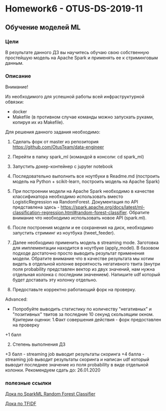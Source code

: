 # Homework6 - OTUS-DS-2019-11 

## Обучение моделей ML

### Цели
В результате данного ДЗ вы научитесь обучаю свою собственную простейшую модель на Apache Spark и применять ее к стриминговым данным.

### Описание 
Внимание!

Из необходимого для успешной работы всей инфраструктурной обвязки:
- docker
- Makefile (в противном случае команды можно запускать руками, копируя их из Makefile).

Для решения данного задания необходимо:
1. Сделать форк от master из репозитория https://github.com/OtusTeam/data-engineer
2. Перейти в папку spark_ml (командой в консоли: cd spark_ml)
3. Запустить докер-контейнер с jupyter notebook
4. Последовательно выполнить все ноутбуки в Readme.md (построить модель на Python + scikit-learn, построить модель на Apache Spark)
5. При построении модели на Apache Spark необходимо в качестве классификатора необходимо использовать вместо LogisticRegression на RandomForest.
Документация по API представлена здесь - https://spark.apache.org/docs/latest/ml-classification-regression.html#random-forest-classifier. Обратите внимание что необходимо использовать новое API (spark.ml).

6. После построения модели и ее сохранения на диск, необходимо запустить стриминг из ноутбука (tweet_feeder).
7. Далее необходимо применить модель в streaming mode. Заготовка для имплементации находится в ноутбуке (apply_model). В базовом подходе достаточно просто выводить результат применения модели. Обратите внимание что в качестве результата мы хотим видеть в отдельной колонке вероятность негативного твита (внутри поля probability представлен вектор из двух значений, нам нужна отдельная колонка с последним значением). Напишите udf который будет доставать эту колонку отдельно.
8. Предоставьте корректно работающий форк на проверку.

Advanced:
- Попробуйте выводить статистику по количеству "негативных" и "позитивных" твитов за последние 10 секунд скользящим окном.
Критерии оценки: 1.Факт совершения действия - форк предоставлен на проверку

+1 балл

2. Степень выполнения ДЗ

+3 балл - streaming job выводит результаты скоринга
+4 балла - streaming job выводит результаты скоринга и написан udf который выводит последнее значение из поля probability в виде отдельной колонки.
Рекомендуем сдать до: 26.01.2020


### полезные ссылки
[Дока по SparkML Random Forest Classifier](https://spark.apache.org/docs/latest/ml-classification-regression.html#random-forest-classifier)

[Дока по TFIDF](https://spark.apache.org/docs/2.2.0/ml-features.html#tf-idf)
